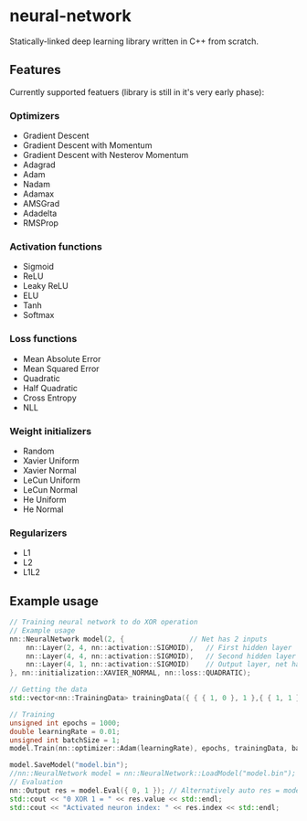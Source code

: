 # neural-network
Statically-linked deep learning library written in C++ from scratch.

## Features

Currently supported featuers (library is still in it's very early phase):

### Optimizers

 * Gradient Descent
 * Gradient Descent with Momentum
 * Gradient Descent with Nesterov Momentum
 * Adagrad
 * Adam
 * Nadam
 * Adamax
 * AMSGrad
 * Adadelta
 * RMSProp

### Activation functions

 * Sigmoid
 * ReLU
 * Leaky ReLU
 * ELU
 * Tanh
 * Softmax

### Loss functions

 * Mean Absolute Error
 * Mean Squared Error
 * Quadratic
 * Half Quadratic
 * Cross Entropy
 * NLL
 
### Weight initializers

 * Random
 * Xavier Uniform
 * Xavier Normal
 * LeCun Uniform
 * LeCun Normal
 * He Uniform
 * He Normal
 
### Regularizers

 * L1
 * L2
 * L1L2
 
## Example usage

```cpp
// Training neural network to do XOR operation
// Example usage
nn::NeuralNetwork model(2, {				// Net has 2 inputs
	nn::Layer(2, 4, nn::activation::SIGMOID),	// First hidden layer
	nn::Layer(4, 4, nn::activation::SIGMOID),	// Second hidden layer
	nn::Layer(4, 1, nn::activation::SIGMOID)	// Output layer, net has 1 output
}, nn::initialization::XAVIER_NORMAL, nn::loss::QUADRATIC);

// Getting the data
std::vector<nn::TrainingData> trainingData({ { { 1, 0 }, 1 },{ { 1, 1 }, 0 },{ { 0, 1 }, 1 },{ { 0, 0 }, 0 } });

// Training
unsigned int epochs = 1000;
double learningRate = 0.01;
unsigned int batchSize = 1;
model.Train(nn::optimizer::Adam(learningRate), epochs, trainingData, batchSize, nn::regularizer::NONE);

model.SaveModel("model.bin");
//nn::NeuralNetwork model = nn::NeuralNetwork::LoadModel("model.bin");
// Evaluation
nn::Output res = model.Eval({ 0, 1 }); // Alternatively auto res = model({0, 1});
std::cout << "0 XOR 1 = " << res.value << std::endl;
std::cout << "Activated neuron index: " << res.index << std::endl;
```

